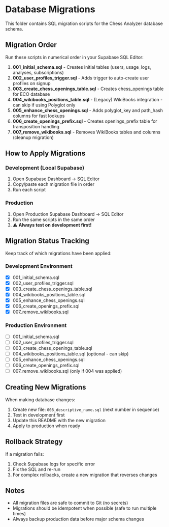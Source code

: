 # Database Migrations

This folder contains SQL migration scripts for the Chess Analyzer database schema.

## Migration Order

Run these scripts in numerical order in your Supabase SQL Editor:

1. **001_initial_schema.sql** - Creates initial tables (users, usage_logs, analyses, subscriptions)
2. **002_user_profiles_trigger.sql** - Adds trigger to auto-create user profiles on signup
3. **003_create_chess_openings_table.sql** - Creates chess_openings table for ECO database
4. **004_wikibooks_positions_table.sql** - (Legacy) WikiBooks integration - can skip if using Polyglot only
5. **005_enhance_chess_openings.sql** - Adds polyglot_key and path_hash columns for fast lookups
6. **006_create_openings_prefix.sql** - Creates openings_prefix table for transposition handling
7. **007_remove_wikibooks.sql** - Removes WikiBooks tables and columns (cleanup migration)

## How to Apply Migrations

### Development (Local Supabase)
1. Open Supabase Dashboard → SQL Editor
2. Copy/paste each migration file in order
3. Run each script

### Production
1. Open Production Supabase Dashboard → SQL Editor  
2. Run the same scripts in the same order
3. ⚠️ **Always test on development first!**

## Migration Status Tracking

Keep track of which migrations have been applied:

### Development Environment
- [x] 001_initial_schema.sql
- [x] 002_user_profiles_trigger.sql
- [x] 003_create_chess_openings_table.sql
- [x] 004_wikibooks_positions_table.sql
- [x] 005_enhance_chess_openings.sql
- [x] 006_create_openings_prefix.sql
- [x] 007_remove_wikibooks.sql

### Production Environment  
- [ ] 001_initial_schema.sql
- [ ] 002_user_profiles_trigger.sql
- [ ] 003_create_chess_openings_table.sql
- [ ] 004_wikibooks_positions_table.sql (optional - can skip)
- [ ] 005_enhance_chess_openings.sql
- [ ] 006_create_openings_prefix.sql
- [ ] 007_remove_wikibooks.sql (only if 004 was applied)

## Creating New Migrations

When making database changes:

1. Create new file: `008_descriptive_name.sql` (next number in sequence)
2. Test in development first
3. Update this README with the new migration
4. Apply to production when ready

## Rollback Strategy

If a migration fails:
1. Check Supabase logs for specific error
2. Fix the SQL and re-run
3. For complex rollbacks, create a new migration that reverses changes

## Notes

- All migration files are safe to commit to Git (no secrets)
- Migrations should be idempotent when possible (safe to run multiple times)
- Always backup production data before major schema changes